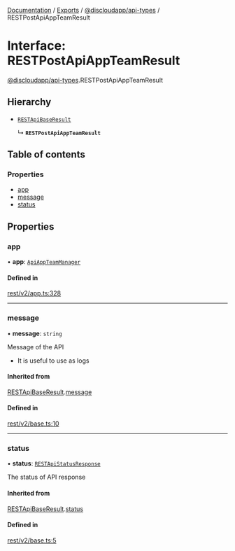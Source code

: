 [Documentation](../README.md) / [Exports](../modules.md) / [@discloudapp/api-types](../modules/discloudapp_api_types.md) / RESTPostApiAppTeamResult

# Interface: RESTPostApiAppTeamResult

[@discloudapp/api-types](../modules/discloudapp_api_types.md).RESTPostApiAppTeamResult

## Hierarchy

- [`RESTApiBaseResult`](discloudapp_api_types.RESTApiBaseResult.md)

  ↳ **`RESTPostApiAppTeamResult`**

## Table of contents

### Properties

- [app](discloudapp_api_types.RESTPostApiAppTeamResult.md#app)
- [message](discloudapp_api_types.RESTPostApiAppTeamResult.md#message)
- [status](discloudapp_api_types.RESTPostApiAppTeamResult.md#status)

## Properties

### app

• **app**: [`ApiAppTeamManager`](discloudapp_api_types.ApiAppTeamManager.md)

#### Defined in

[rest/v2/app.ts:328](https://github.com/discloud/discloud.app/blob/4f75b2e/packages/api-types/rest/v2/app.ts#L328)

___

### message

• **message**: `string`

Message of the API
- It is useful to use as logs

#### Inherited from

[RESTApiBaseResult](discloudapp_api_types.RESTApiBaseResult.md).[message](discloudapp_api_types.RESTApiBaseResult.md#message)

#### Defined in

[rest/v2/base.ts:10](https://github.com/discloud/discloud.app/blob/4f75b2e/packages/api-types/rest/v2/base.ts#L10)

___

### status

• **status**: [`RESTApiStatusResponse`](../modules/discloudapp_api_types.md#restapistatusresponse)

The status of API response

#### Inherited from

[RESTApiBaseResult](discloudapp_api_types.RESTApiBaseResult.md).[status](discloudapp_api_types.RESTApiBaseResult.md#status)

#### Defined in

[rest/v2/base.ts:5](https://github.com/discloud/discloud.app/blob/4f75b2e/packages/api-types/rest/v2/base.ts#L5)
